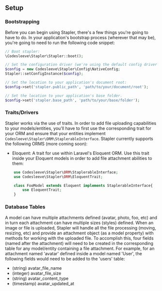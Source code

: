 ## Setup
### Bootstrapping
Before you can begin using Stapler, there's a few things you're going to have to do.  In your application's bootstrap process (wherever that may be), you're going to need to run the following code snippet:

```php
// Boot stapler:
\Codesleeve\Stapler\Stapler::boot();

// Set the configuration driver (we're using the default config driver here; if you choose to implement your own you'll need to implement Codesleeve\Stapler\Config\ConfigurableInterface):
$config = new Codesleeve\Stapler\Config\NativeConfig;
Stapler::setConfigInstance($config);

// Set the location to your application's document root:
$config->set('stapler.public_path', 'path/to/your/document/root');

// Set the location to your application's base folder.
$config->set('stapler.base_path', 'path/to/your/base/folder');
```

### Traits/Drivers
Stapler works via the use of traits.  In order to add file uploading capabilities to your models/entities, you'll have to first use the corresponding trait for your ORM and ensure that your entities implement `Codesleeve\Stapler\ORM\StaplerableInterface`.  Stapler currently supports the following ORMS (more coming soon):
* Eloquent: A trait for use within Laravel's Eloquent ORM.  Use this trait inside your Eloquent models in order to add file attachment abilities to them:
```php
	use Codesleeve\Stapler\ORM\StaplerableInterface;
	use Codesleeve\Stapler\ORM\EloquentTrait;

	class FooModel extends Eloquent implements StaplerableInterface{
		use EloquentTrait;
	}
```

### Database Tables
A model can have multiple attachments defined (avatar, photo, foo, etc) and in turn each attachment can have multiple sizes (styles) defined.  When an image or file is uploaded, Stapler will handle all the file processing (moving, resizing, etc) and provide an attachment object (as a model property) with methods for working with the uploaded file.  To accomplish this, four fields (named after the attachment) will need to be created in the corresponding table for any model/entity containing a file attachment.  For example, for an attachment named 'avatar' defined inside a model named 'User', the following fields would need to be added to the 'users' table:

*   (string) avatar_file_name
*   (integer) avatar_file_size
*   (string) avatar_content_type
*   (timestamp) avatar_updated_at
